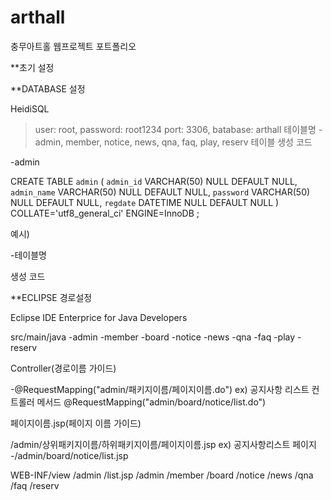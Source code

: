 # arthall
충무아트홀 웹프로젝트 포트폴리오

**초기 설정 

**DATABASE 설정

HeidiSQL
> user: root, password: root1234
> port: 3306, batabase: arthall
> 테이블명
  -admin, member, notice, news, qna, faq, play, reserv
> 테이블 생성 코드

-admin

CREATE TABLE `admin` (
	`admin_id` VARCHAR(50) NULL DEFAULT NULL,
	`admin_name` VARCHAR(50) NULL DEFAULT NULL,
	`password` VARCHAR(50) NULL DEFAULT NULL,
	`regdate` DATETIME NULL DEFAULT NULL
)
COLLATE='utf8_general_ci'
ENGINE=InnoDB
;

예시)

-테이블명

생성 코드

**ECLIPSE 경로설정

Eclipse IDE Enterprice for Java Developers

src/main/java
  -admin
  -member
  -board
      -notice
      -news
      -qna
      -faq
  -play
  -reserv

Controller(경로이름 가이드)

-@RequestMapping("admin/패키지이름/페이지이름.do")
ex) 공지사항 리스트 컨트롤러 메서드
  @RequestMapping("admin/board/notice/list.do")

페이지이름.jsp(페이지 이름 가이드)

  /admin/상위패키지이름/하위패키지이름/페이지이름.jsp
  ex) 공지사항리스트 페이지
      -/admin/board/notice/list.jsp

  WEB-INF/view
     /admin
        /list.jsp
        /admin
        /member
        /board
            /notice
            /news
            /qna
            /faq
        /reserv


